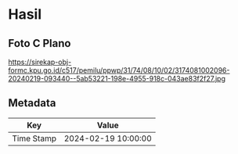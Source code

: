 # Hasil

## Foto C Plano

https://sirekap-obj-formc.kpu.go.id/c517/pemilu/ppwp/31/74/08/10/02/3174081002096-20240219-093440--5ab53221-198e-4955-918c-043ae83f2f27.jpg


## Metadata

| Key        | Value               |
| ---------- | ------------------- |
| Time Stamp | 2024-02-19 10:00:00 |



